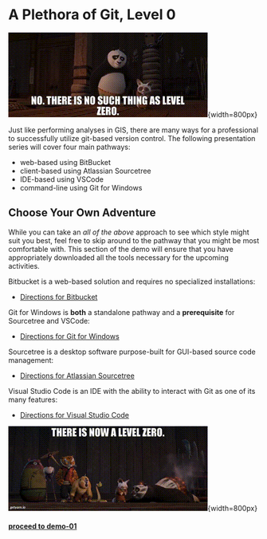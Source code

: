 # A Plethora of Git, Level 0

![kfp-no-level-zero.gif](../assets/demo-00/kfp-no-level-zero.gif){width=800px}

Just like performing analyses in GIS, there are many ways for a professional to successfully utilize
git-based version control. The following presentation series will cover four main pathways:

- web-based using BitBucket
- client-based using Atlassian Sourcetree
- IDE-based using VSCode
- command-line using Git for Windows

## Choose Your Own Adventure
While you can take an *all of the above* approach to see which style might suit you best, feel free
to skip around to the pathway that you might be most comfortable with. This section of the demo will
ensure that you have appropriately downloaded all the tools necessary for the upcoming activities.

Bitbucket is a web-based solution and requires no specialized installations:
- [Directions for Bitbucket](Bitbucket.md)

Git for Windows is **both** a standalone pathway and a **prerequisite** for Sourcetree and VSCode:
- [Directions for Git for Windows](Git-for-Windows.md)

Sourcetree is a desktop software purpose-built for GUI-based source code management:
- [Directions for Atlassian Sourcetree](Sourcetree.md)

Visual Studio Code is an IDE with the ability to interact with Git as one of its many features:
- [Directions for Visual Studio Code](VS-Code.md)

![kfp-now-level-zero.gif](../assets/demo-00/kfp-now-level-zero.gif){width=800px}

#### [proceed to demo-01](../demo_01/directions-demo-01.md)